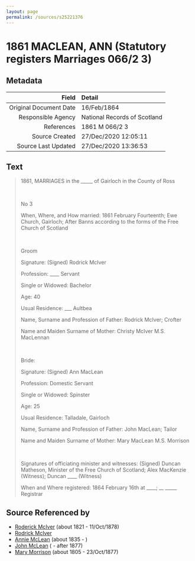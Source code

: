 ```yaml
---
layout: page
permalink: /sources/s25221376
---
```


# 1861 MACLEAN, ANN (Statutory registers Marriages 066/2 3)

## Metadata

Field | Detail
---:|:---
Original Document Date | 16/Feb/1864
Responsible Agency | National Records of Scotland
References | 1861 M 066/2 3
Source Created | 27/Dec/2020 12:05:11
Source Last Updated | 27/Dec/2020 13:36:53

## Text

> 1861, MARRIAGES in the _____ of Gairloch in the County of Ross
>
> <br/>
>
> No 3
>
> When, Where, and How married: 1861 February Fourteenth; Ewe Church, Gairloch; After Banns according to the forms of the Free Church of Scotland
>
> <br/>
>
> Groom
>
> Signature: (Signed) Rodrick McIver
>
> Profession: ____ Servant
>
> Single or Widowed: Bachelor
>
> Age: 40
>
> Usual Residence: ___ Aultbea
>
> Name, Surname and Profession of Father: Rodrick McIver; Crofter
>
> Name and Maiden Surname of Mother: Christy McIver M.S. MacLennan
>
> <br/>
>
> Bride:
>
> Signature: (Signed) Ann MacLean
>
> Profession: Domestic Servant
>
> Single or Widowed: Spinster
>
> Age: 25
>
> Usual Residence: Talladale, Gairloch
>
> Name, Surname and Profession of Father: John MacLean; Tailor
>
> Name and Maiden Surname of Mother: Mary MacLean M.S. Morrison
>
> <br/>
>
> Signatures of officiating minister and witnesses: (Signed) Duncan Matheson, Minister of the Free Church of Scotland; Alex MacKenzie (Witness); Duncan ____ (Witness)
>
> When and Where registered: 1864 February 16th at ____; __ _____ Registrar
>

## Source Referenced by

* [Roderick McIver](../people/@91038040@-roderick-mciver-b1821-d1878-10-11.md) (about 1821 - 11/Oct/1878)
* [Rodrick McIver](../people/@53638178@-rodrick-mciver-b-d.md)
* [Annie McLean](../people/@68658880@-annie-mclean-b1835-d.md) (about 1835 - )
* [John McLean](../people/@91397610@-john-mclean-b-d1877.md) ( - after 1877)
* [Mary Morrison](../people/@18316154@-mary-morrison-b1805-d1877-10-23.md) (about 1805 - 23/Oct/1877)

